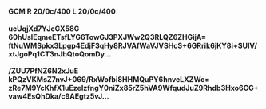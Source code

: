 #### GCM R 20/0c/400 L 20/0c/400 
**ucUqjXd7YJcGX58G**<br/>**60hUslEqmeETsfLYG6TowGJ3PXJWw2Q3RLQZ6ZHGijA=**<br/>**ftNuWMSpkx3Lpgp4EdjF3qHy8RJVAfWaVJVSHcS+6GRrik6jKY8i+SUIV/xtJgoPq1CT3nJbQtoQomDy...**<br/><br/> 
**/ZUU7PfNZ6N2xJuE**<br/>**kPQzVKMsZ7nvJ+069/RxWofbi8HHMQuPY6hnveLXZWo=**<br/>**zRe7M9YcKhfX1uEzelzfngY0niZx85rZ5hVA9WfqudJuZ9Rhdb3Hxo6CG+vaw4EsQhDka/c9AEgtz5vJ...**